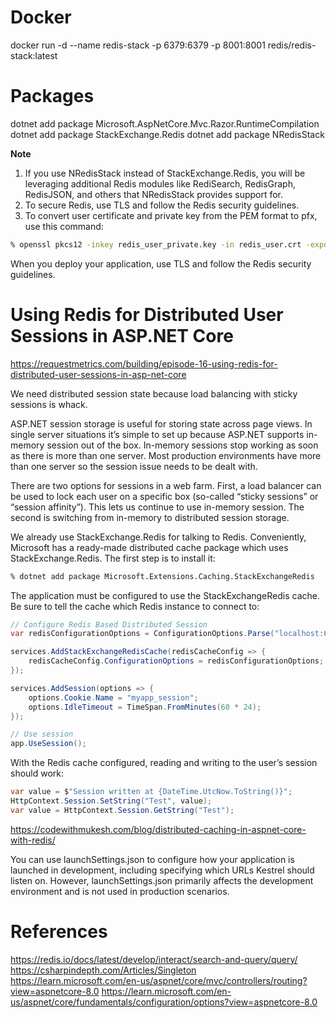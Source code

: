 # Docker

docker run -d --name redis-stack -p 6379:6379 -p 8001:8001 redis/redis-stack:latest

# Packages

dotnet add package Microsoft.AspNetCore.Mvc.Razor.RuntimeCompilation
dotnet add package StackExchange.Redis
dotnet add package NRedisStack

**Note**
1) If you use NRedisStack instead of StackExchange.Redis, you will be leveraging additional Redis modules like RediSearch, RedisGraph, RedisJSON, and others that NRedisStack provides support for.
2) To secure Redis, use TLS and follow the Redis security guidelines.
3) To convert user certificate and private key from the PEM format to pfx, use this command: 
```zsh
% openssl pkcs12 -inkey redis_user_private.key -in redis_user.crt -export -out redis.pfx
```

When you deploy your application, use TLS and follow the Redis security guidelines.

# Using Redis for Distributed User Sessions in ASP.NET Core

https://requestmetrics.com/building/episode-16-using-redis-for-distributed-user-sessions-in-asp-net-core

We need distributed session state because load balancing with sticky sessions is whack.

ASP.NET session storage is useful for storing state across page views. In single server situations it’s simple to set up because ASP.NET supports in-memory session out of the box. In-memory sessions stop working as soon as there is more than one server. Most production environments have more than one server so the session issue needs to be dealt with.

There are two options for sessions in a web farm. First, a load balancer can be used to lock each user on a specific box (so-called “sticky sessions” or “session affinity”). This lets us continue to use in-memory session. The second is switching from in-memory to distributed session storage.

We already use StackExchange.Redis for talking to Redis. Conveniently, Microsoft has a ready-made distributed cache package which uses StackExchange.Redis. The first step is to install it:

```zsh
% dotnet add package Microsoft.Extensions.Caching.StackExchangeRedis
```

The application must be configured to use the StackExchangeRedis cache. Be sure to tell the cache which Redis instance to connect to:

```cs
// Configure Redis Based Distributed Session
var redisConfigurationOptions = ConfigurationOptions.Parse("localhost:6379");

services.AddStackExchangeRedisCache(redisCacheConfig => {
	redisCacheConfig.ConfigurationOptions = redisConfigurationOptions;
});

services.AddSession(options => {
	options.Cookie.Name = "myapp_session";
	options.IdleTimeout = TimeSpan.FromMinutes(60 * 24);
});

// Use session
app.UseSession();
```

With the Redis cache configured, reading and writing to the user’s session should work:

```cs
var value = $"Session written at {DateTime.UtcNow.ToString()}";
HttpContext.Session.SetString("Test", value);
var value = HttpContext.Session.GetString("Test");
```

https://codewithmukesh.com/blog/distributed-caching-in-aspnet-core-with-redis/



You can use launchSettings.json to configure how your application is launched in development, including specifying which URLs Kestrel should listen on. However, launchSettings.json primarily affects the development environment and is not used in production scenarios.

# References

https://redis.io/docs/latest/develop/interact/search-and-query/query/
https://csharpindepth.com/Articles/Singleton 
https://learn.microsoft.com/en-us/aspnet/core/mvc/controllers/routing?view=aspnetcore-8.0
https://learn.microsoft.com/en-us/aspnet/core/fundamentals/configuration/options?view=aspnetcore-8.0